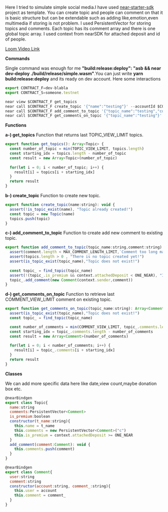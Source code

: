 Here I tried to simulate simple social media.I have used [near-starter-sdk](https://github.com/Learn-NEAR/starter--near-sdk-as) project as template.
You can create topic and people can comment on that it is basic structure but can be extendable such as adding like,emotion,even multimedia if storing is not problem.
I used PersistentVector for storing topics and comments.
Each topic has its comment array and there is one global topic array.
I used context from nearSDK for attached deposit and id of people.


[Loom Video Link](https://www.loom.com/embed/c4a93dc039f74692bb737f7dcc1ec5a6)

**Commands**

Single command was enough for me **"build:release:deploy": "asb && near dev-deploy ./build/release/simple.wasm"**.You can just write **yarn build:release:deploy** and its ready on dev account.
Here some interactions
```javascript
export CONTRACT_F=dev-blabla
export CONTRACT_S=someone.testnet

near view $CONTRACT_F get_topics
near call $CONTRACT_F create_topic '{"name":"testing"}' --accountId $CONTRACT_F
near call $CONTRACT_F add_comment_to_topic '{"topic_name":"testing","comment":"My first comment from dev-blabla"}' --accountId $CONTRACT_F
near call $CONTRACT_F get_comments_on_topic '{"topic_name":"testing"}' --accountId $CONTRACT_S
```

**Functions**

**a-) get_topics**
Function that returns last TOPIC_VIEW_LIMIT topics.
```javascript 
export function get_topics(): Array<Topic> {
  const number_of_topic = min(TOPIC_VIEW_LIMIT, topics.length)
  const starting_idx = topics.length - number_of_topic
  const result = new Array<Topic>(number_of_topic)
  
  for(let i = 0; i < number_of_topic; i++) {
    result[i] = topics[i + starting_idx]
  }
  return result
}
```
**b-) create_topic**
Function to create new topic.
```javascript 
export function create_topic(name:string): void {
  assert(!is_topic_exist(name), "Topic already created!")
  const topic = new Topic(name)
  topics.push(topic)
}
```
**c-) add_comment_to_topic**
Function to create add new comment to existing topic.
```javascript 
export function add_comment_to_topic(topic_name:string,comment:string): void {
  assert(comment.length < MAX_COMMENT_LENGTH_LIMIT,`Comment too long max ${MAX_COMMENT_LENGTH_LIMIT} char!`)
  assert(topics.length > 0 , "There is no topic created yet!")
  assert(is_topic_exist(topic_name),"Topic does not exist!")
  
  const topic_ = find_topic(topic_name)
  assert(!(topic_.is_premium && context.attachedDeposit < ONE_NEAR), "Its a premium topic you need to attach at least 1 near!")
  topic_.add_comment(new Comment(context.sender,comment))
}
```
**d-) get_comments_on_topic**
Function to retrieve last COMMENT_VIEW_LIMIT comment on existing topic.
```javascript 
export function get_comments_on_topic(topic_name:string): Array<Comment> {
  assert(is_topic_exist(topic_name),"Topic does not exist!")
  const topic_ = find_topic(topic_name)

  const number_of_comments = min(COMMENT_VIEW_LIMIT, topic_.comments.length)
  const starting_idx = topic_.comments.length - number_of_comments
  const result = new Array<Comment>(number_of_comments)
  
  for(let i = 0; i < number_of_comments; i++) {
    result[i] = topic_.comments[i + starting_idx]
  }
  return result
}
```


**Classes**

We can add more specific data here like date,view count,maybe donation box etc.
```javascript 
@nearBindgen
export class Topic{
  name:string
  comments:PersistentVector<Comment>
  is_premium:boolean
  constructor(t_name:string){
    this.name = t_name
    this.comments = new PersistentVector<Comment>("c")
    this.is_premium = context.attachedDeposit >= ONE_NEAR
  }
  add_comment(comment:Comment): void {
    this.comments.push(comment)
  }
}

@nearBindgen
export class Comment{
  user:string
  comment:string
  constructor(account:string, comment_:string){
    this.user = account
    this.comment = comment_
  }
}
``` 